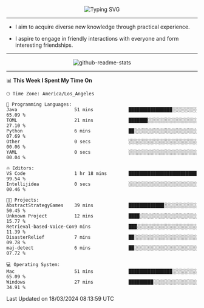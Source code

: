 <p align="center">
  <img src="https://readme-typing-svg.demolab.com?font=Fira+Code&weight=500&size=32&duration=2500&pause=1600&center=true&vCenter=true&random=false&width=1024&height=64&lines=Hi+there+%F0%9F%91%8B;I'm+delighted+you+could+make+it+here+%F0%9F%8E%89;I'm+Harry%2C+a+college+student+still+finding+my+way" alt="Typing SVG" />
</p>


---


- I aim to acquire diverse new knowledge through practical experience.

- I aspire to engage in friendly interactions with everyone and form interesting friendships.


---


<p align="center">
  <img src="https://github-readme-stats.vercel.app/api?username=Harry-Jing&show_icons=true" alt="github-readme-stats"/>
</p>


---

<!--START_SECTION:waka-->
📊 **This Week I Spent My Time On** 

```text
🕑︎ Time Zone: America/Los_Angeles

💬 Programming Languages: 
Java                     51 mins             ████████████████░░░░░░░░░   65.09 % 
TOML                     21 mins             ███████░░░░░░░░░░░░░░░░░░   27.10 % 
Python                   6 mins              ██░░░░░░░░░░░░░░░░░░░░░░░   07.69 % 
Other                    0 secs              ░░░░░░░░░░░░░░░░░░░░░░░░░   00.06 % 
YAML                     0 secs              ░░░░░░░░░░░░░░░░░░░░░░░░░   00.04 % 

🔥 Editors: 
VS Code                  1 hr 18 mins        █████████████████████████   99.54 % 
Intellijidea             0 secs              ░░░░░░░░░░░░░░░░░░░░░░░░░   00.46 % 

🐱‍💻 Projects: 
AbstractStrategyGames    39 mins             █████████████░░░░░░░░░░░░   50.45 % 
Unknown Project          12 mins             ████░░░░░░░░░░░░░░░░░░░░░   15.77 % 
Retrieval-based-Voice-Con9 mins              ███░░░░░░░░░░░░░░░░░░░░░░   11.39 % 
DisasterRelief           7 mins              ██░░░░░░░░░░░░░░░░░░░░░░░   09.78 % 
maj-detect               6 mins              ██░░░░░░░░░░░░░░░░░░░░░░░   07.72 % 

💻 Operating System: 
Mac                      51 mins             ████████████████░░░░░░░░░   65.09 % 
Windows                  27 mins             █████████░░░░░░░░░░░░░░░░   34.91 % 
```


 Last Updated on 18/03/2024 08:13:59 UTC
<!--END_SECTION:waka-->
